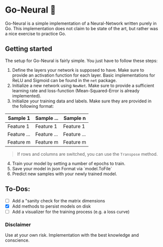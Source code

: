 
# Go-Neural :dna:
Go-Neural is a simple implementation of a Neural-Network written purely in Go. This implementation does not claim to be state of the art, but rather was a nice exercise to practice Go. 

## Getting started
The setup for Go-Neural is fairly simple. You just have to follow these steps:
1. Define the layers your network is supposed to have. Make sure to provide an activation function for each layer. Basic implementations for ReLU and Sigmoid can be found in the `net` package. 
2. Initialize a new network using `NewNet`. Make sure to provide a sufficient learning rate and loss-function (Mean-Squared-Error is already implemented).
3. Initialize your training data and labels. Make sure they are provided in the following format: 

|Sample 1 |Sample ...|Sample n| 
|--|--|--| 
|Feature 1|Feature 1|Feature 1|
|Feature ...|Feature ...|Feature ...|
|Feature m|Feature m|Feature m| 
>If rows and columns are switched, you can use the `Transpose` method. 

4. Train your model by setting a number of epochs to train.
5. Save your model in json Format via ´model.ToFile`
6. Predict new samples with your newly trained model. 

## To-Dos:
- [ ] Add a "sanity check for the matrix dimensions
- [x] Add methods to persist models on disk
- [ ] Add a visualizer for the training process (e.g. a loss curve) 

### Disclaimer
Use at your own risk. Implementation with the best knowledge and conscience.
